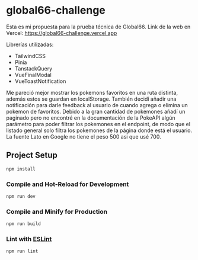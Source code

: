# global66-challenge

Esta es mi propuesta para la prueba técnica de Global66.
Link de la web en Vercel: https://global66-challenge.vercel.app

Librerías utilizadas:

- TailwindCSS
- Pinia
- TanstackQuery
- VueFinalModal
- VueToastNotification

Me pareció mejor mostrar los pokemons favoritos en una ruta distinta, además estos se guardan en localStorage. También decidí añadir una notificación para darle feedback al usuario de cuando agrega o elimina un pokemon de favoritos.
Debido a la gran cantidad de pokemones añadí un paginado pero no encontré en la documentación de la PokeAPI algún parámetro para poder filtrar los pokemones en el endpoint, de modo que el listado general solo filtra los pokemones de la página donde está el usuario.
La fuente Lato en Google no tiene el peso 500 asi que usé 700.

## Project Setup

```sh
npm install
```

### Compile and Hot-Reload for Development

```sh
npm run dev
```

### Compile and Minify for Production

```sh
npm run build
```

### Lint with [ESLint](https://eslint.org/)

```sh
npm run lint
```
